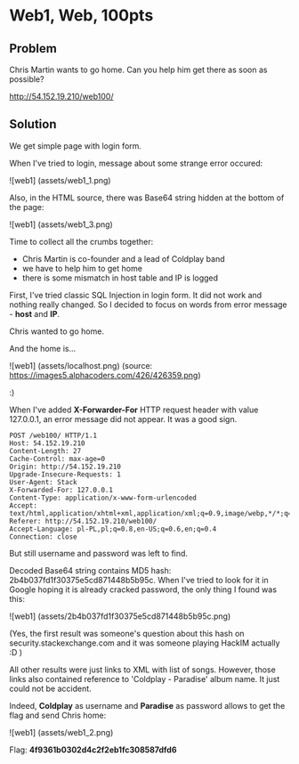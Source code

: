 # Web1, Web, 100pts

## Problem

Chris Martin wants to go home. Can you help him get there as soon as possible?

http://54.152.19.210/web100/

## Solution

We get simple page with login form.

When I've tried to login, message about some strange error occured:

![web1]
(assets/web1_1.png)

Also, in the HTML source, there was Base64 string hidden at the bottom of the page:

![web1]
(assets/web1_3.png)


Time to collect all the crumbs together:

- Chris Martin is co-founder and a lead of Coldplay band
- we have to help him to get home
- there is some mismatch in host table and IP is logged


First, I've tried classic SQL Injection in login form. It did not work and nothing really changed. So I decided to focus on words from error message - __host__ and __IP__.

Chris wanted to go home.

And the home is...

![web1]
(assets/localhost.png)
(source: https://images5.alphacoders.com/426/426359.png)

:)

When I've added __X-Forwarder-For__ HTTP request header with value 127.0.0.1, an error message did not appear. It was a good sign.

```
POST /web100/ HTTP/1.1
Host: 54.152.19.210
Content-Length: 27
Cache-Control: max-age=0
Origin: http://54.152.19.210
Upgrade-Insecure-Requests: 1
User-Agent: Stack
X-Forwarded-For: 127.0.0.1
Content-Type: application/x-www-form-urlencoded
Accept: text/html,application/xhtml+xml,application/xml;q=0.9,image/webp,*/*;q=0.8
Referer: http://54.152.19.210/web100/
Accept-Language: pl-PL,pl;q=0.8,en-US;q=0.6,en;q=0.4
Connection: close
```

But still username and password was left to find.

Decoded Base64 string contains MD5 hash: 2b4b037fd1f30375e5cd871448b5b95c. When I've tried to look for it in Google hoping it is already cracked password, the only thing I found was this:


![web1]
(assets/2b4b037fd1f30375e5cd871448b5b95c.png)

(Yes, the first result was someone's question about this hash on security.stackexchange.com and it was someone playing HackIM actually :D )

All other results were just links to XML with list of songs. However, those links also contained reference to 'Coldplay - Paradise' album name. It just could not be accident.

Indeed, __Coldplay__ as username and __Paradise__ as password allows to get the flag and send Chris home:


![web1]
(assets/web1_2.png)


Flag: __4f9361b0302d4c2f2eb1fc308587dfd6__